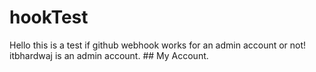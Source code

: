 # hookTest
Hello this is a test if github webhook works for an admin account or not!
itbhardwaj is an admin account. ## My Account.
